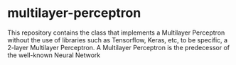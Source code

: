 # multilayer-perceptron
This repository contains the class that implements a Multilayer Perceptron without the use of libraries such as Tensorflow, Keras, etc, to be specific, a 2-layer Multilayer Perceptron. A Multilayer Perceptron is the predecessor of the well-known Neural Network 
